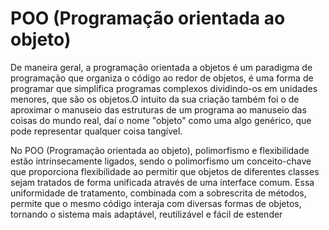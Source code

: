 # POO (Programação orientada ao objeto)

De maneira geral, a programação orientada a objetos é um paradigma de programação que organiza o código ao redor de objetos, é uma forma de programar que simplifica programas complexos dividindo-os em unidades menores, que são os objetos.O intuito da sua criação também foi o de aproximar o manuseio das estruturas de um programa ao manuseio das coisas do mundo real, daí o nome "objeto" como uma algo genérico, que pode representar qualquer coisa tangível.

No POO (Programação orientada ao objeto), polimorfismo e flexibilidade estão intrinsecamente ligados, sendo o polimorfismo um conceito-chave que proporciona flexibilidade ao permitir que objetos de diferentes classes sejam tratados de forma unificada através de uma interface comum. Essa uniformidade de tratamento, combinada com a sobrescrita de métodos, permite que o mesmo código interaja com diversas formas de objetos, tornando o sistema mais adaptável, reutilizável e fácil de estender
